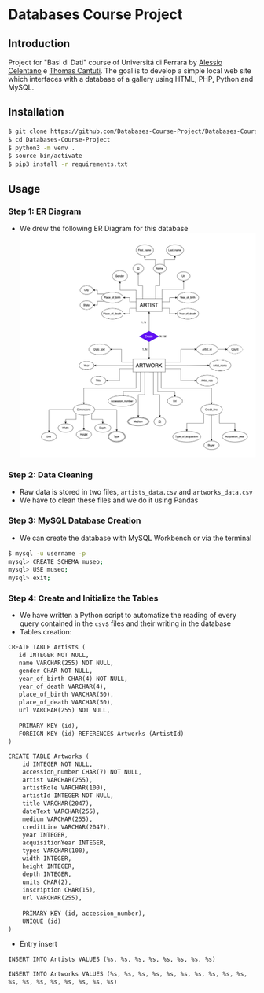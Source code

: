 # Databases Course Project

## Introduction
Project for "Basi di Dati" course of Universitá di Ferrara by [Alessio Celentano](https://github.com/alessiocelentano) e [Thomas Cantuti](https://github.com/thomascantuti).
The goal is to develop a simple local web site which interfaces with a database of a gallery using HTML, PHP, Python and MySQL.

## Installation
```zsh
$ git clone https://github.com/Databases-Course-Project/Databases-Course-Project
$ cd Databases-Course-Project
$ python3 -m venv .
$ source bin/activate
$ pip3 install -r requirements.txt
```

## Usage
### Step 1: ER Diagram
- We drew the following ER Diagram for this database
![](docs/diagrams/er.png)

### Step 2: Data Cleaning
- Raw data is stored in two files, `artists_data.csv` and `artworks_data.csv`
- We have to clean these files and we do it using Pandas

### Step 3: MySQL Database Creation
- We can create the database with MySQL Workbench or via the terminal
```zsh
$ mysql -u username -p
mysql> CREATE SCHEMA museo;
mysql> USE museo;
mysql> exit;
```

### Step 4: Create and Initialize the Tables
- We have written a Python script to automatize the reading of every query contained in the `csv`s files and their writing in the database
- Tables creation:
 ```mysql
CREATE TABLE Artists (
    id INTEGER NOT NULL,
    name VARCHAR(255) NOT NULL,
    gender CHAR NOT NULL,
    year_of_birth CHAR(4) NOT NULL,
    year_of_death VARCHAR(4),
    place_of_birth VARCHAR(50),
    place_of_death VARCHAR(50),
    url VARCHAR(255) NOT NULL,

    PRIMARY KEY (id),
    FOREIGN KEY (id) REFERENCES Artworks (ArtistId)
)
```
```mysql
CREATE TABLE Artworks (
    id INTEGER NOT NULL,
    accession_number CHAR(7) NOT NULL,
    artist VARCHAR(255),
    artistRole VARCHAR(100),
    artistId INTEGER NOT NULL,
    title VARCHAR(2047),
    dateText VARCHAR(255),
    medium VARCHAR(255),
    creditLine VARCHAR(2047),
    year INTEGER,
    acquisitionYear INTEGER,
    types VARCHAR(100),
    width INTEGER,
    height INTEGER,
    depth INTEGER,
    units CHAR(2),
    inscription CHAR(15),
    url VARCHAR(255),

    PRIMARY KEY (id, accession_number),
    UNIQUE (id)
)
```
- Entry insert
```mysql
INSERT INTO Artists VALUES (%s, %s, %s, %s, %s, %s, %s, %s)
```
```mysql
INSERT INTO Artworks VALUES (%s, %s, %s, %s, %s, %s, %s, %s, %s, %s, %s, %s, %s, %s, %s, %s, %s, %s)
```

